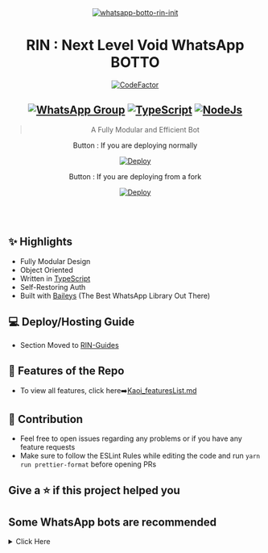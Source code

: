 <div align="center">
<a href="https://ibb.co/wQ4GK21"><img src="https://user-images.githubusercontent.com/77143046/141609981-e8707c3a-36c2-4aa5-aadb-dc4e177e733c.jpg" alt="whatsapp-botto-rin-init" border="0"></a>

# **RIN : Next Level Void WhatsApp BOTTO**

[![CodeFactor](https://www.codefactor.io/repository/github/oreki-san/rin/badge)](https://www.codefactor.io/repository/github/oreki-san/rin)

## [![WhatsApp Group](https://img.shields.io/badge/WhatsApp-25D366?style=for-the-badge&logo=whatsapp&logoColor=white)]() [![TypeScript](https://img.shields.io/badge/TypeScript-007ACC?style=for-the-badge&logo=typescript&logoColor=white)](https://www.typescriptlang.org/) [![NodeJs](https://img.shields.io/badge/Node.js-43853D?style=for-the-badge&logo=node.js&logoColor=white)](https://nodejs.org/en/)

> A Fully Modular and Efficient Bot <br>

Button : If you are deploying normally


[![Deploy](https://www.herokucdn.com/deploy/button.png)](https://heroku.com/deploy?template=https://github.com/Oreki-san/RIN)

Button : If you are deploying from a fork

[![Deploy](https://www.herokucdn.com/deploy/button.png)](https://heroku.com/deploy)


</div><br/>
<br/>

## ✨ Highlights

-   Fully Modular Design
-   Object Oriented
-   Written in [TypeScript](https://www.typescriptlang.org/)
-   Self-Restoring Auth
-   Built with [Baileys](https://github.com/adiwajshing/baileys) (The Best
    WhatsApp Library Out There)

## 💻 Deploy/Hosting Guide

-   Section Moved to
    [RIN-Guides](https://github.com/Oreki-san/Eru-Guide/blob/main/README.md)

## 🍥 Features of the Repo

-   To view all features, click
    here➡️[Kaoi_featuresList.md](https://github.com/PrajjwalDatir/Kaoi/blob/main/Features.md)

## 💪 Contribution

-   Feel free to open issues regarding any problems or if you have any feature
    requests
-   Make sure to follow the ESLint Rules while editing the code and run
    `yarn run prettier-format` before opening PRs
## Give a ⭐ if this project helped you
## Some WhatsApp bots are recommended
<details>
<summary>Click Here</summary>

![Kaoi](https://github.com/kaoi.png?size=70)(https://github-readme-stats.vercel.app/api/pin/?username=PrajjwalDatir&repo=Kaoi&theme=buefy)](https://github.com/PrajjwalDatir/kaoi)

![Chitoge](https://github.com/Chitoge.png?size=70)(https://github-readme-stats.vercel.app/api/pin/?username=ShinNouzen&repo=Chitoge&theme=buefy)](https://github.com/ShinNouzen/Chitoge)

